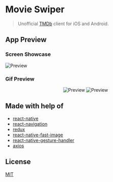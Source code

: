 # Movie Swiper

> Unofficial [TMDb](https://www.themoviedb.org/) client for iOS and Android.

## App Preview

### Screen Showcase

![Preview](https://i.imgur.com/8DEW8ED.jpg)

### Gif Preview

<div align="center">

![Preview](https://i.imgur.com/E4Cwp4m.gif)
![Preview](https://i.imgur.com/k4tGhpl.gif)

</div>

 ## Made with help of

- [react-native](https://github.com/facebook/react-native)
- [react-navigation](https://github.com/react-community/react-navigation)
- [redux](https://github.com/reduxjs/redux)
- [react-native-fast-image](https://github.com/DylanVann/react-native-fast-image)
- [react-native-gesture-handler](https://github.com/kmagiera/react-native-gesture-handler)
- [axios](https://github.com/axios/axios)

## License

[MIT](https://github.com/azhavrid/movie-swiper/blob/master/LICENSE)
